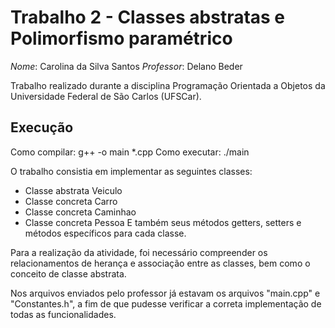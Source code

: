 # Trabalho 2 - Classes abstratas e Polimorfismo paramétrico

*Nome*: Carolina da Silva Santos
*Professor*: Delano Beder

Trabalho realizado durante a disciplina Programação Orientada a Objetos da Universidade Federal de São Carlos (UFSCar).

## Execução
Como compilar: g++ -o main *.cpp
Como executar: ./main

O trabalho consistia em implementar as seguintes classes:
- Classe abstrata Veiculo
- Classe concreta Carro
- Classe concreta Caminhao
- Classe concreta Pessoa
E também seus métodos getters, setters e métodos específicos para cada classe.

Para a realização da atividade, foi necessário compreender os relacionamentos de herança e associação entre as classes, bem como o conceito de classe abstrata.

Nos arquivos enviados pelo professor já estavam os arquivos "main.cpp" e "Constantes.h", a fim de que pudesse verificar a correta implementação de todas as funcionalidades.